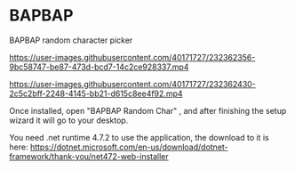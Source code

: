 # BAPBAP
BAPBAP random character picker



https://user-images.githubusercontent.com/40171727/232362356-9bc58747-be87-473d-bcd7-14c2ce928337.mp4



https://user-images.githubusercontent.com/40171727/232362430-2c5c2bff-2248-4145-bb21-d615c8ee4f92.mp4



Once installed, open "BAPBAP Random Char" , and after finishing the setup wizard it will go to your desktop.


You need .net runtime 4.7.2 to use the application, the download to it is here: https://dotnet.microsoft.com/en-us/download/dotnet-framework/thank-you/net472-web-installer



